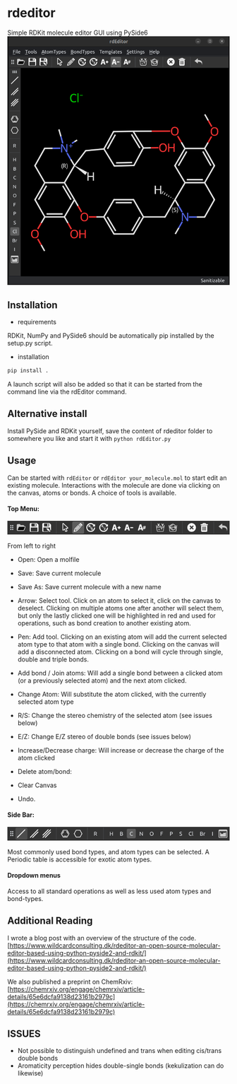 # rdeditor

Simple RDKit molecule editor GUI using PySide6
![rdeditor, the RDKit molecule editor](./Screenshots/Main_window.png)

## Installation

- requirements

RDKit, NumPy and PySide6 should be automatically pip installed by the setup.py script.

- installation

```bash
pip install .

```

A launch script will also be added so that it can be started from the command line via the rdEditor command.

## Alternative install

Install PySide and RDKit yourself, save the content of rdeditor folder to somewhere you like and start it with
`python rdEditor.py`

## Usage

Can be started with `rdEditor` or `rdEditor your_molecule.mol` to start edit an existing molecule.
Interactions with the molecule are done via clicking on the canvas, atoms or bonds. A choice of tools is available.

#### Top Menu:

![top menu of rdeditor, the RDKit molecule editor](./Screenshots/Top_Menu.png)

From left to right

- Open: Open a molfile
- Save: Save current molecule
- Save As: Save current molecule with a new name

- Arrow: Select tool. Click on an atom to select it, click on the canvas to deselect. Clicking on multiple atoms one after another will select them, but only the lastly clicked one will be highlighted in red and used for operations, such as bond creation to another existing atom.
- Pen: Add tool. Clicking on an existing atom will add the current selected atom type to that atom with a single bond. Clicking on the canvas will add a disconnected atom. Clicking on a bond will cycle through single, double and triple bonds.
- Add bond / Join atoms: Will add a single bond between a clicked atom (or a previously selected atom) and the next atom clicked.
- Change Atom: Will substitute the atom clicked, with the currently selected atom type
- R/S: Change the stereo chemistry of the selected atom (see issues below)
- E/Z: Change E/Z stereo of double bonds (see issues below)
- Increase/Decrease charge: Will increase or decrease the charge of the atom clicked
- Delete atom/bond:
- Clear Canvas
- Undo.

#### Side Bar:

![top menu of rdeditor, the RDKit molecule editor](./Screenshots/Side_bar.png)

Most commonly used bond types, and atom types can be selected. A Periodic table is accessible for exotic atom types.

#### Dropdown menus

Access to all standard operations as well as less used atom types and bond-types.

## Additional Reading

I wrote a blog post with an overview of the structure of the code.
[https://www.wildcardconsulting.dk/rdeditor-an-open-source-molecular-editor-based-using-python-pyside2-and-rdkit/](https://www.wildcardconsulting.dk/rdeditor-an-open-source-molecular-editor-based-using-python-pyside2-and-rdkit/)

We also published a preprint on ChemRxiv: [https://chemrxiv.org/engage/chemrxiv/article-details/65e6dcfa9138d23161b2979c](https://chemrxiv.org/engage/chemrxiv/article-details/65e6dcfa9138d23161b2979c)

## ISSUES

- Not possible to distinguish undefined and trans when editing cis/trans double bonds
- Aromaticity perception hides double-single bonds (kekulization can do likewise)
